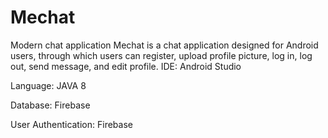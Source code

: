 # Mechat
Modern chat application
Mechat is a chat application designed for Android users, through which users can register, upload profile picture, log in, log out, send message, and edit profile.
IDE: Android Studio

Language: JAVA 8

Database: Firebase

User Authentication: Firebase
